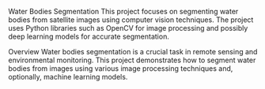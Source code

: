Water Bodies Segmentation
This project focuses on segmenting water bodies from satellite images using computer vision techniques. The project uses Python libraries such as OpenCV for image processing and possibly deep learning models for accurate segmentation.

Overview
Water bodies segmentation is a crucial task in remote sensing and environmental monitoring. This project demonstrates how to segment water bodies from images using various image processing techniques and, optionally, machine learning models.
